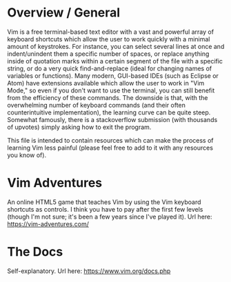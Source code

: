 # Overview / General

Vim is a free terminal-based text editor with a vast and powerful array of keyboard shortcuts which allow the user to work quickly with a minimal amount of keystrokes.  For instance, you can select several lines at once and indent/unindent them a specific number of spaces, or replace anything inside of quotation marks within a certain segment of the file with a specific string, or do a very quick find-and-replace (ideal for changing names of variables or functions).  Many modern, GUI-based IDEs (such as Eclipse or Atom) have extensions available which allow the user to work in "Vim Mode," so even if you don't want to use the terminal, you can still benefit from the efficiency of these commands.  The downside is that, with the overwhelming number of keyboard commands (and their often counterintuitive implementation), the learning curve can be quite steep.  Somewhat famously, there is a stackoverflow submission (with thousands of upvotes) simply asking how to exit the program.

This file is intended to contain resources which can make the process of learning Vim less painful (please feel free to add to it with any resources you know of).

# Vim Adventures

An online HTML5 game that teaches Vim by using the Vim keyboard shortcuts as controls.  I think you have to pay after the first few levels (though I'm not sure; it's been a few years since I've played it).  Url here: https://vim-adventures.com/

# The Docs

Self-explanatory.  Url here: https://www.vim.org/docs.php
